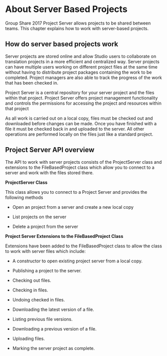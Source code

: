 About Server Based Projects
=====
Group Share 2017 Project Server allows projects to be shared between teams. This chapter explains how to work with server-based projects.

How do server based projects work
------
Server projects are stored online and allow Studio users to collaborate on translation projects in a more efficient and centralized way. Server projects can have multiple users working on different project files at the same time without having to distribute project packages containing the work to be completed. Project managers are also able to track the progress of the work that has been checked in.

Project Server is a central repository for your server project and the files within that project. Project Server offers project management functionality and controls the permissions for accessing the project and resources within that project

As all work is carried out on a local copy, files must be checked out and downloaded before changes can be made. Once you have finished with a file it must be checked back in and uploaded to the server. All other operations are performed locally on the files just like a standard project.

Project Server API overview
-----
The API to work with server projects consists of the ProjectServer class and extensions to the FileBasedProject class which allow you to connect to a server and work with the files stored there.

**ProjectServer Class**

This class allows you to connect to a Project Server and provides the following methods

* Open an project from a server and create a new local copy

* List projects on the server

* Delete a project from the server
  

**Project Server Extensions to the FileBasedProject Class**

Extensions have been added to the FileBasedProject class to allow the class to work with server files which include:

* A constructor to open existing project server from a local copy.

* Publishing a project to the server.

* Checking out files.

* Checking in files.

* Undoing checked in files.

* Downloading the latest version of a file.

* Listing previous file versions.

* Downloading a previous version of a file.

* Uploading files.

* Marking the server project as complete.
